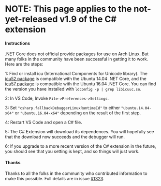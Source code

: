 # NOTE: This page applies to the not-yet-released v1.9 of the C# extension

#### Instructions

.NET Core does not official provide packages for use on Arch Linux. But many folks in the community have been successful in getting it to work. Here are the steps:

1: Find or install icu (International Components for Unicode library). The [icu52 package](https://aur.archlinux.org/packages/icu52/) is compatible with the Ubuntu 14.04 .NET Core, and the [icu57 package](https://aur.archlinux.org/packages/icu57/) is compatible with the Ubuntu 16.04 .NET Core. You can find the version you have installed with `ldconfig -p | grep libicuuc.so`.

2: In VS Code, Invoke `File->Preferences->Settings`.

3: Set `"csharp.fallbackDebuggerLinuxRuntimeId"` to either `"ubuntu.14.04-x64"` or `"ubuntu.16.04-x64"` depending on the result of the first step.

4: Restart VS Code and open a C# file.

5: The C# Extension will download its dependences. You will hopefully see that the download now succeeds and the debugger will run.

6: If you upgrade to a more recent version of the C# extension in the future, you should see that you setting is kept, and so things will just work.

#### Thanks

Thanks to all the folks in the community who contributed information to make this possible. Full details are in issue [#1323](https://github.com/OmniSharp/omnisharp-vscode/issues/1323).